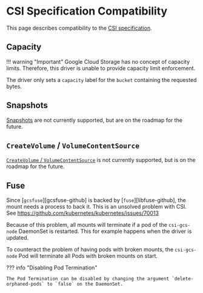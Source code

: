 # CSI Specification Compatibility

This page describes compatibility to the [CSI specification](https://github.com/container-storage-interface/spec/blob/master/spec.md).

## Capacity

!!! warning "Important"
    Google Cloud Storage has no concept of capacity limits. Therefore, this driver is unable to provide capacity limit enforcement.

The driver only sets a `capacity` label for the `bucket` containing the requested bytes.

## Snapshots

[Snapshots](https://github.com/container-storage-interface/spec/blob/master/spec.md#createsnapshot) are not currently supported, but are on the roadmap for the future.

## `CreateVolume` / `VolumeContentSource`

[`CreateVolume` / `VolumeContentSource`](https://github.com/container-storage-interface/spec/blob/master/spec.md#createvolume) is not currently supported, but is on the roadmap for the future.

## Fuse

Since [`gcsfuse`][gcsfuse-github] is backed by [`fuse`][libfuse-github], the mount needs a process to back it. This is an unsolved problem with CSI. See https://github.com/kubernetes/kubernetes/issues/70013

Because of this problem, all mounts will terminate if a pod of the `csi-gcs-node` DaemonSet is restarted. This for example happens when the driver is updated.

To counteract the problem of having pods with broken mounts, the `csi-gcs-node` Pod will terminate all Pods with broken mounts on start.

??? info "Disabling Pod Termination"

    The Pod Termination can be disabled by changing the argument `delete-orphaned-pods` to `false` on the DaemonSet.